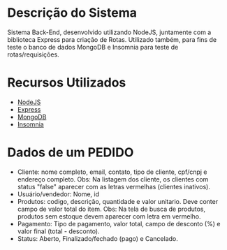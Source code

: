 <h1>Descrição do Sistema</h1>

<p> Sistema Back-End, desenvolvido utilizando NodeJS, juntamente com a biblioteca Express para criação de Rotas.
Utilizado também, para fins de teste o banco de dados MongoDB e Insomnia para teste de rotas/requisições.</p>

###

<h1>Recursos Utilizados</h1>

<ul>
<li><a href="https://nodejs.org/pt-br/" target="_blank">NodeJS</a></li>
<li><a href="https://expressjs.com/" target="_blank">Express</a></li>
<li><a href="https://www.mongodb.com/" target="_blank">MongoDB</a></li>
<li><a href="https://insomnia.rest/" target="_blank">Insomnia</a></li>
</ul>

<h1> Dados de um PEDIDO</h1>

<ul>
<li>Cliente: nome completo, email, contato, tipo de cliente, cpf/cnpj e endereço completo.
    Obs: Na listagem dos cliente, os clientes com status "false" aparecer com as letras vermelhas (clientes inativos). </li>
<li>Usuário/vendedor: Nome, id</li>
<li> Produtos: codigo, descrição, quantidade e valor unitario. Deve conter campo de valor total do item.
    Obs: Na tela de busca de produtos, produtos sem estoque devem aparecer com letra em vermelho.</li>
<li>Pagamento: Tipo de pagamento, valor total, campo de desconto (%) e valor final (total - desconto).</li>
<li>Status: Aberto, Finalizado/fechado (pago) e Cancelado.</li>
</ul>